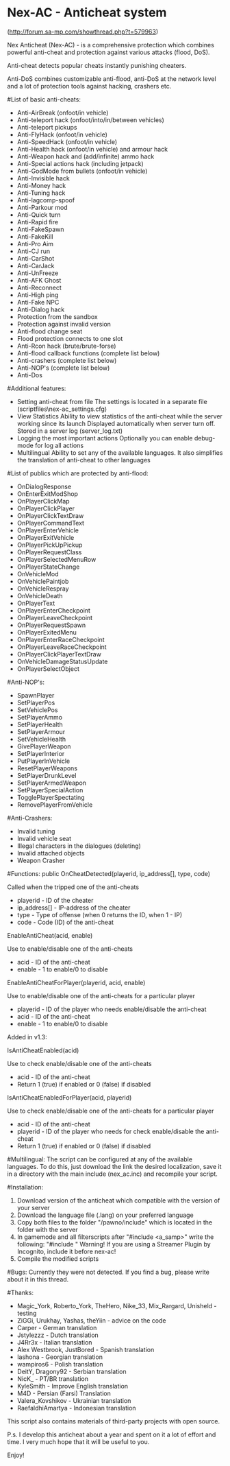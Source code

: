 # Nex-AC - Anticheat system
(http://forum.sa-mp.com/showthread.php?t=579963)

Nex Anticheat (Nex-AC) - is a comprehensive protection which combines powerful anti-cheat and protection against various attacks (flood, DoS).

Anti-cheat detects popular cheats instantly punishing cheaters.

Anti-DoS combines customizable anti-flood, anti-DoS at the network level and a lot of protection tools against hacking, crashers etc.

#List of basic anti-cheats:
* Anti-AirBreak (onfoot/in vehicle)
* Anti-teleport hack (onfoot/into/in/between vehicles)
* Anti-teleport pickups
* Anti-FlyHack (onfoot/in vehicle)
* Anti-SpeedHack (onfoot/in vehicle)
* Anti-Health hack (onfoot/in vehicle) and armour hack
* Anti-Weapon hack and (add/infinite) ammo hack
* Anti-Special actions hack (including jetpack)
* Anti-GodMode from bullets (onfoot/in vehicle)
* Anti-Invisible hack
* Anti-Money hack
* Anti-Tuning hack
* Anti-lagcomp-spoof
* Anti-Parkour mod
* Anti-Quick turn
* Anti-Rapid fire
* Anti-FakeSpawn
* Anti-FakeKill
* Anti-Pro Aim
* Anti-CJ run
* Anti-CarShot
* Anti-CarJack
* Anti-UnFreeze
* Anti-AFK Ghost
* Anti-Reconnect
* Anti-High ping
* Anti-Fake NPC
* Anti-Dialog hack
* Protection from the sandbox
* Protection against invalid version
* Anti-flood change seat
* Flood protection connects to one slot
* Anti-Rcon hack (brute/brute-forse)
* Anti-flood callback functions (complete list below)
* Anti-crashers (complete list below)
* Anti-NOP's (complete list below)
* Anti-Dos

#Additional features:
* Setting anti-cheat from file
The settings is located in a separate file (scriptfiles\nex-ac_settings.cfg)
* View Statistics
Ability to view statistics of the anti-cheat while the server working since its launch
Displayed automatically when server turn off. Stored in a server log (server_log.txt)
* Logging the most important actions
Optionally you can enable debug-mode for log all actions
* Multilingual
Ability to set any of the available languages.
It also simplifies the translation of anti-cheat to other languages

#List of publics which are protected by anti-flood:
* OnDialogResponse
* OnEnterExitModShop
* OnPlayerClickMap
* OnPlayerClickPlayer
* OnPlayerClickTextDraw
* OnPlayerCommandText
* OnPlayerEnterVehicle
* OnPlayerExitVehicle
* OnPlayerPickUpPickup
* OnPlayerRequestClass
* OnPlayerSelectedMenuRow
* OnPlayerStateChange
* OnVehicleMod
* OnVehiclePaintjob
* OnVehicleRespray
* OnVehicleDeath
* OnPlayerText
* OnPlayerEnterCheckpoint
* OnPlayerLeaveCheckpoint
* OnPlayerRequestSpawn
* OnPlayerExitedMenu
* OnPlayerEnterRaceCheckpoint
* OnPlayerLeaveRaceCheckpoint
* OnPlayerClickPlayerTextDraw
* OnVehicleDamageStatusUpdate
* OnPlayerSelectObject

#Anti-NOP's:
* SpawnPlayer
* SetPlayerPos
* SetVehiclePos
* SetPlayerAmmo
* SetPlayerHealth
* SetPlayerArmour
* SetVehicleHealth
* GivePlayerWeapon
* SetPlayerInterior
* PutPlayerInVehicle
* ResetPlayerWeapons
* SetPlayerDrunkLevel
* SetPlayerArmedWeapon
* SetPlayerSpecialAction
* TogglePlayerSpectating
* RemovePlayerFromVehicle

#Anti-Crashers:
* Invalid tuning
* Invalid vehicle seat
* Illegal characters in the dialogues (deleting)
* Invalid attached objects
* Weapon Crasher

#Functions:
public OnCheatDetected(playerid, ip_address[], type, code)

  Called when the tripped one of the anti-cheats
  * playerid - ID of the cheater
  * ip_address[] - IP-address of the cheater
  * type - Type of offense (when 0 returns the ID, when 1 - IP)
  * code - Code (ID) of the anti-cheat


EnableAntiCheat(acid, enable)

  Use to enable/disable one of the anti-cheats
  * acid - ID of the anti-cheat
  * enable - 1 to enable/0 to disable


EnableAntiCheatForPlayer(playerid, acid, enable)

  Use to enable/disable one of the anti-cheats for a particular player
  * playerid - ID of the player who needs enable/disable the anti-cheat
  * acid - ID of the anti-cheat
  * enable - 1 to enable/0 to disable



Added in v1.3:


IsAntiCheatEnabled(acid)

 Use to check enable/disable one of the anti-cheats
* acid - ID of the anti-cheat
* Return 1 (true) if enabled or 0 (false) if disabled


IsAntiCheatEnabledForPlayer(acid, playerid)

 Use to check enable/disable one of the anti-cheats for a particular player
* acid - ID of the anti-cheat
* playerid - ID of the player who needs for check enable/disable the anti-cheat
* Return 1 (true) if enabled or 0 (false) if disabled

#Multilingual:
The script can be configured at any of the available languages. To do this, just download the link the desired localization, save it in a directory with the main include (nex_ac.inc) and recompile your script.

#Installation:
1. Download version of the anticheat which compatible with the version of your server
2. Download the language file (.lang) on your preferred language
3. Copy both files to the folder "/pawno/include" which is located in the folder with the server
4. In gamemode and all filterscripts after "#include <a_samp>" write the following: "#include <nex-ac>"
	Warning! If you are using a Streamer Plugin by Incognito, include it before nex-ac!
5. Compile the modified scripts

#Bugs:
Currently they were not detected. If you find a bug, please write about it in this thread.

#Thanks:
* Magic_York, Roberto_York, TheHero, Nike_33, Mix_Rargard, Unisheld - testing
* ZiGGi, Urukhay, Yashas, theYiin - advice on the code
* Carper - German translation
* Jstylezzz - Dutch translation
* J4Rr3x - Italian translation
* Alex Westbrook, JustBored - Spanish translation
* lashona - Georgian translation
* wampiros6 - Polish translation
* DeitY, Dragony92 - Serbian translation
* NicK_ - PT/BR translation
* KyleSmith - Improve English translation
* M4D - Persian (Farsi) Translation
* Valera_Kovshikov - Ukrainian translation
* RaefaldhiAmartya - Indonesian translation

This script also contains materials of third-party projects with open source.

P.s. I develop this anticheat about a year and spent on it a lot of effort and time. I very much hope that it will be useful to you.

Enjoy!
